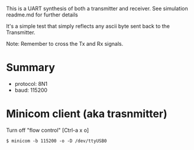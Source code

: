 This is a UART synthesis of both a transmitter and receiver.
See simulation readme.md for further details

It's a simple test that simply reflects any ascii byte sent back to the Transmitter.

Note: Remember to cross the Tx and Rx signals.

# Summary
- protocol: 8N1
- baud: 115200

# Minicom client (aka trasnmitter)
Turn off "flow control" [Ctrl-a x o]

```$ minicom -b 115200 -o -D /dev/ttyUSB0```
